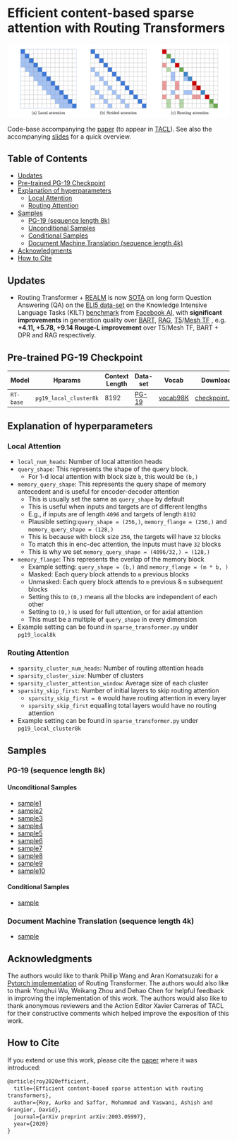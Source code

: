 # Efficient content-based sparse attention with Routing Transformers

<img src = "image/routing_attention.png" alt="Routing attention">

Code-base accompanying the [paper](https://arxiv.org/abs/2003.05997) (to appear
in [TACL](https://transacl.org/index.php/tacl)).
See also the accompanying
[slides](https://drive.google.com/file/d/1maX-UQbtnVtxQqLmHvWVN6LNYtnBaTd9/view?usp=sharing)
for a quick overview.

## Table of Contents

*   [Updates](#updates)
*   [Pre-trained PG-19 Checkpoint](#pg19)
*   [Explanation of hyperparameters](#hparam)
    *   [Local Attention](#local)
    *   [Routing Attention](#routing)
*   [Samples](#samples)
    *   [PG-19 (sequence length 8k)](#pg19-samples)
      *   [Unconditional Samples](#unconditional)
      *   [Conditional Samples](#conditional)
    *   [Document Machine Translation (sequence length 4k)](#doc-mt)
*   [Acknowledgments](#ack)
*   [How to Cite](#cite)

## Updates <a name="updates"></a>

* Routing Transformer + [REALM](https://github.com/google-research/language/tree/master/language/realm)
  is now [SOTA](https://eval.ai/web/challenges/challenge-page/689/leaderboard/1908#leaderboardrank-1)
  on long form Question Answering (QA) on the
  [ELI5 data-set](https://github.com/facebookresearch/ELI5) on the Knowledge
  Intensive Language Tasks (KILT) [benchmark](https://github.com/facebookresearch/KILT)
  from [Facebook AI](https://ai.facebook.com/blog/introducing-kilt-a-new-unified-benchmark-for-knowledge-intensive-nlp-tasks/),
  with **significant improvements** in generation quality over [BART](https://arxiv.org/abs/1910.13461),
  [RAG](https://ai.facebook.com/blog/retrieval-augmented-generation-streamlining-the-creation-of-intelligent-natural-language-processing-models/),
  [T5](https://arxiv.org/abs/1910.10683)/[Mesh TF](https://arxiv.org/abs/1811.02084)
  , e.g. **+4.11, +5.78, +9.14 Rouge-L improvement** over T5/Mesh TF, BART + DPR
  and RAG respectively.

## Pre-trained PG-19 Checkpoint <a name="pg19"></a>

Model     | Hparams  | Context Length | Data-set | Vocab                                                                                     | Download
--------- |  ---------------------- | -------------- | ----------------------------------------- | ----------------------------------------------------------------------------------------- | --------
`RT-base` | `pg19_local_cluster8k` | 8192           | [PG-19](https://github.com/deepmind/pg19) | [vocab98K](https://storage.googleapis.com/rt-checkpoint/vocab.pg19_length8k.32768.subwords) | [checkpoint.zip](https://storage.googleapis.com/rt-checkpoint/checkpoint.zip)

## Explanation of hyperparameters <a name="hparam"></a>

### Local Attention <a name="local"></a>

*   `local_num_heads`: Number of local attention heads
*   `query_shape`: This represents the shape of the query block.
    *   For 1-d local attention with block size `b`, this would be `(b,)`
*   `memory_query_shape`: This represents the query shape of memory antecedent
    and is useful for encoder-decoder attention
    * This is usually set the same as `query_shape` by default
    * This is useful when inputs and targets are of different lengths
    * E.g., if inputs are of length `4096` and targets of length `8192`
    * Plausible setting:`query_shape = (256,)`, `memory_flange = (256,)` and
      `memory_query_shape = (128,)`
    * This is because with block size `256`, the targets will have `32` blocks
    * To match this in enc-dec attention, the inputs must have `32` blocks
    * This is why we set `memory_query_shape = (4096/32,) = (128,)`
*   `memory_flange`: This represents the overlap of the memory block
    * Example setting: `query_shape = (b,)` and `memory_flange = (m * b, )`
    * Masked: Each query block attends to `m` previous blocks
    * Unmasked: Each query block attends to `m` previous & `m` subsequent blocks
    * Setting this to `(0,)` means all the blocks are independent of each other
    * Setting to `(0,)` is used for full attention, or for axial attention
    * This must be a multiple of `query_shape` in every dimension
*   Example setting can be found in `sparse_transformer.py` under `pg19_local8k`

### Routing Attention <a name="routing"></a>

*   `sparsity_cluster_num_heads`: Number of routing attention heads
*   `sparsity_cluster_size`: Number of clusters
*   `sparsity_cluster_attention_window`: Average size of each cluster
*   `sparsity_skip_first`: Number of initial layers to skip routing attention
    *   `sparsity_skip_first = 0` would have routing attention in every layer
    *   `sparsity_skip_first` equalling total layers would have no routing
        attention
*   Example setting can be found in `sparse_transformer.py` under
    `pg19_local_cluster8k`

## Samples <a name="samples"></a>

### PG-19 (sequence length 8k) <a name="pg19-samples"></a>

#### Unconditional Samples <a name="unconditional"></a>

-   [sample1](https://docs.google.com/document/d/1YE6644MprOr1vJkY0lJPeYswJQxncBmD_O12LQAMxIA/edit?usp=sharing)
-   [sample2](https://docs.google.com/document/d/1UwCYAbIMHOXe07X5ELMwTPa90rqrZCGiJML4jywc0yY/edit?usp=sharing)
-   [sample3](https://docs.google.com/document/d/1dC2zNExumaaxTu7BiClo88bZ0JKJMAJolJQDkcOHT70/edit?usp=sharing)
-   [sample4](https://docs.google.com/document/d/1zoYG-x_1ElNZc6TatHfGgasNKAuOEqtaBI91ygfb2jA/edit?usp=sharing)
-   [sample5](https://docs.google.com/document/d/1XvwY8jFUGGEw3S2HzNx7gBg-9nzSRWHtQVNQAyTVuAU/edit?usp=sharing)
-   [sample6](https://docs.google.com/document/d/1RZrOI8e7n7czgA_a7Mt34ePymUFwyjEYrjohZ8aoBoc/edit?usp=sharing)
-   [sample7](https://docs.google.com/document/d/1WfSqLCAEd8W3_s3dpaLPH3JwCG3ucBiK_JsoG8q0K3U/edit?usp=sharing)
-   [sample8](https://docs.google.com/document/d/1O6KdRk5E-JWnhFmcFjiJwAEMHnprtN1ADr3JUvu65EM/edit?usp=sharing)
-   [sample9](https://docs.google.com/document/d/1ZoM2-NCC7wTaB0bsuJw5W6HFslrRmczK8lJaoKsfaps/edit?usp=sharing)
-   [sample10](https://docs.google.com/document/d/1x47B8hSRYCcOCHSLCLGctsZTWeeBFYhbbpRftAsh-Bw/edit?usp=sharing)

#### Conditional Samples <a name="conditional"></a>

-   [sample](https://docs.google.com/document/d/1ldwJlKoTgc9-dxnSwf9f0LR2ZAaP5LFVuHfir4_uU6k/edit?usp=sharing)

### Document Machine Translation (sequence length 4k) <a name="doc-mt"></a>

-   [sample](https://docs.google.com/document/d/1wqKAyHx7IzJIS0nH9zFYM6KxkjR1qlnYjaECUI9YmmY/edit?usp=sharing)

## Acknowledgments <a name="ack"></a>
The authors would like to thank Phillip Wang and
Aran Komatsuzaki for a [Pytorch implementation](https://github.com/lucidrains/routing-transformer)
of Routing Transformer. The authors would also like
to thank Yonghui Wu, Weikang Zhou and Dehao
Chen for helpful feedback in improving the implementation of this work.
The authors would also
like to thank anonymous reviewers and the Action
Editor Xavier Carreras of TACL for their constructive comments
which helped improve the exposition of this work.

## How to Cite <a name="cite"></a>

If you extend or use this work, please cite the
[paper](https://arxiv.org/abs/2003.05997) where it was introduced:

```
@article{roy2020efficient,
  title={Efficient content-based sparse attention with routing transformers},
  author={Roy, Aurko and Saffar, Mohammad and Vaswani, Ashish and Grangier, David},
  journal={arXiv preprint arXiv:2003.05997},
  year={2020}
}
```
